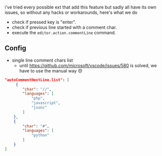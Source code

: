 i've tried every possible ext that add this feature but sadly all have its own issues, so without any hacks or workarounds, here's what we do

- check if pressed key is "enter".
- check if previous line started with a comment char.
- execute the `editor.action.commentLine` command.

## Config

- single line comment chars list
    - until https://github.com/microsoft/vscode/issues/580 is solved, we have to use the manual way :disappointed:

```json
"autoCommentNextLine.list": [
     {
        "char": "//",
        "languages": [
            "php",
            "javascript",
            "jsonc"
        ]
    },
    {
        "char": "#",
        "languages": [
            "python"
        ]
    }
]
```
